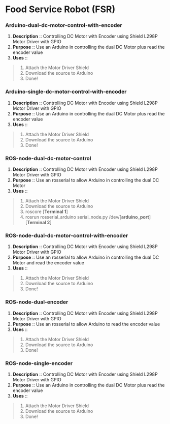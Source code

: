 # Food Service Robot (FSR)

### Arduino-dual-dc-motor-control-with-encoder
1. **Description** :: Controlling DC Motor with Encoder using Shield L298P Motor Driver with GPIO
2. **Purpose** :: Use an Arduino in controlling the dual DC Motor plus read the encoder value
3. **Uses** :: 
> 1. Attach the Motor Driver Shield
> 2. Download the source to Arduino
> 3. Done!

### Arduino-single-dc-motor-control-with-encoder
1. **Description** :: Controlling DC Motor with Encoder using Shield L298P Motor Driver with GPIO
2. **Purpose** :: Use an Arduino in controlling the dual DC Motor plus read the encoder value
3. **Uses** :: 
> 1. Attach the Motor Driver Shield
> 2. Download the source to Arduino
> 3. Done!

### ROS-node-dual-dc-motor-control
1. **Description** :: Controlling DC Motor with Encoder using Shield L298P Motor Driver with GPIO
2. **Purpose** :: Use an rosserial to allow Arduino in controlling the dual DC Motor
3. **Uses** :: 
> 1. Attach the Motor Driver Shield
> 2. Download the source to Arduino
> 3. roscore [**Terminal 1**]
> 4. rosrun rosserial_arduino serial_node.py /dev/[**arduino_port**] [**Terminal 2**]

### ROS-node-dual-dc-motor-control-with-encoder
1. **Description** :: Controlling DC Motor with Encoder using Shield L298P Motor Driver with GPIO
2. **Purpose** :: Use an rosserial to allow Arduino in controlling the dual DC Motor and read the encoder value
3. **Uses** :: 
> 1. Attach the Motor Driver Shield
> 2. Download the source to Arduino
> 3. Done!

### ROS-node-dual-encoder
1. **Description** :: Controlling DC Motor with Encoder using Shield L298P Motor Driver with GPIO
2. **Purpose** :: Use an rosserial to allow Arduino to read the encoder value
3. **Uses** :: 
> 1. Attach the Motor Driver Shield
> 2. Download the source to Arduino
> 3. Done!

### ROS-node-single-encoder
1. **Description** :: Controlling DC Motor with Encoder using Shield L298P Motor Driver with GPIO
2. **Purpose** :: Use an Arduino in controlling the dual DC Motor plus read the encoder value
3. **Uses** :: 
> 1. Attach the Motor Driver Shield
> 2. Download the source to Arduino
> 3. Done!


